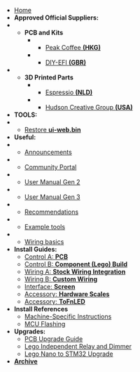 * [Home](/)
* __Approved Official Suppliers:__
* - __PCB and Kits__
    * - [Peak Coffee __(HKG)__](https://www.peakcoffee.cc/)
    * - [DIY-EFI __(GBR)__](https://diy-efi.co.uk/product-category/gaggiuino)
* - __3D Printed Parts__
    * - [Espressio __(NLD)__](https://gaggiuino.espressio.nl/)
    * - [Hudson Creative Group __(USA)__](https://gaggiuino.hudsoncreativegroup.com/)
* __TOOLS:__
* - [Restore __ui-web.bin__](https://gaggiuino.github.io/restore.html)
* __Useful:__
* - [Announcements](announcements/)
* - [Community Portal](community/community-media.md)
* - [User Manual Gen 2](learning/user-manual-gen2.md)
* - [User Manual Gen 3](learning/user-manual-gen3.md)
* - [Recommendations](learning/learning-sources.md)
* - [Example tools](learning/example-tools.md)
* - [Wiring basics](learning/wiring-basics.md)
* __Install Guides:__
    * [Control A: **PCB**](guides-stm32/pcb-guide.md)
    * [Control B: **Component (Lego) Build**](guides-stm32/lego-component-build-guide.md)
    * [Wiring A: **Stock Wiring Integration**](guides-stm32/3pln-stock-wiring-integration.md)
    * [Wiring B: **Custom Wiring**](guides-stm32/3pln-custom-wiring.md)
    * [Interface: **Screen**](guides/interface-screen.md)
    * [Accessory: **Hardware Scales**](accessories/hw-scales.md)
    * [Accessory: **ToFnLED**](accessories/tofnled.md)
* __Install References__
    * [Machine-Specific Instructions](guides/machine-specific-guide.md)   
    * [MCU Flashing](guides-stm32/mcu-flashing.md)    
* __Upgrades:__
    * [PCB Upgrade Guide](guides-upgrade/pcb-upgrade.md)
    * [Lego Independent Relay and Dimmer](guides-upgrade/lego-independent-relay-dimmer.md)
    * [Lego Nano to STM32 Upgrade](guides-upgrade/nano-to-stm32.md)
* [__Archive__](archive/archive.md)
